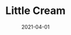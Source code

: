 ---
description: "Pattern%3A%20Little%20%7C%20Color%3A%20Cream%20%7C%20Width%3A%2054%u201D%20%7C%20Content%3A%20100%25%20Polyester%20%7C%20Abrasion%3A%2050%2C000%20Double%20Rubs%20-%20Wyzenbeek%20Method%20%7C%20Repeat%3A%20n/a%20%7C%20Finish%3A%20INCASE%20by%20CRYPTON%20%7C%20Flammability%3A%20NFPA%20260%2C%20UFAC%20Class%201%2C%20CAL%20117%20%7C%20Applications%3A%20Contract%20/%20Hospitality%2C%20Residential%20%7C%20"
tags: 
  - "Lark Fontaine"
  - "Little"
  - "Textiles"
image_primary: "img/Cream_67b5b7d7-dea2-418d-bce7-9747e7757eca_large.jpg"
href: "https://www.larkfontaine.com/collections/textiles/products/little-cream"
designer: "Lark Fontaine"
title: "Little Cream"
category: "Textiles"
subtitle: ""
manufacturer: "Lark Fontaine"
slug: "/manufacturers/lark-fontaine/textiles/lark-fontaine-little-cream"
date: "2021-04-01"
---